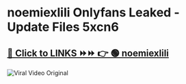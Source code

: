 
 # noemiexlili Onlyfans Leaked - Update Files 5xcn6

## <h2><a href="https://clipsfans.com/noemiexlili&ref=git">🔗 Click to LINKS ⏩⏩ 👉 🟢 noemiexlili </a></h2>

<a href="https://clipsfans.com/noemiexlili&ref=git" rel="nofollow" data-target="animated-image.originalLink"><img src="https://i.ibb.co.com/xMMVF88/686577567.gif" alt="Viral Video Original" style="max-width: 100%; display: inline-block;" data-target="animated-image.originalImage"></a>

